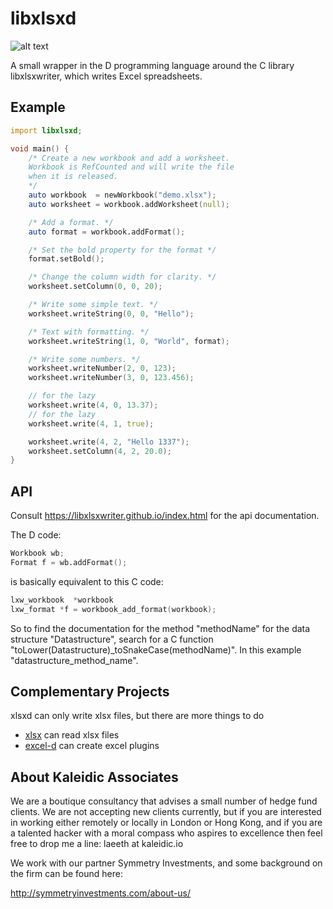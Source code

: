 # libxlsxd

![alt text](https://travis-ci.org/kaleidicassociates/xlsxd.svg)

A small wrapper in the D programming language around the C library
libxlsxwriter, which writes Excel spreadsheets.

## Example

```D
import libxlsxd;

void main() {
    /* Create a new workbook and add a worksheet.
	Workbook is RefCounted and will write the file
	when it is released.
	*/
    auto workbook  = newWorkbook("demo.xlsx");
    auto worksheet = workbook.addWorksheet(null);

    /* Add a format. */
    auto format = workbook.addFormat();

    /* Set the bold property for the format */
    format.setBold();

    /* Change the column width for clarity. */
    worksheet.setColumn(0, 0, 20);

    /* Write some simple text. */
    worksheet.writeString(0, 0, "Hello");

    /* Text with formatting. */
    worksheet.writeString(1, 0, "World", format);

    /* Write some numbers. */
    worksheet.writeNumber(2, 0, 123);
    worksheet.writeNumber(3, 0, 123.456);

	// for the lazy
    worksheet.write(4, 0, 13.37);
	// for the lazy
    worksheet.write(4, 1, true);

    worksheet.write(4, 2, "Hello 1337");
	worksheet.setColumn(4, 2, 20.0);
}
```

## API
Consult https://libxlsxwriter.github.io/index.html for the api documentation.

The D code:
```D
Workbook wb;
Format f = wb.addFormat();
```
is basically equivalent to this C code:
```C
lxw_workbook  *workbook
lxw_format *f = workbook_add_format(workbook);
```

So to find the documentation for the method "methodName" for the data structure
"Datastructure", search for a C function "toLower(Datastructure)\_toSnakeCase(methodName)".
In this example "datastructure\_method\_name".


## Complementary Projects
xlsxd can only write xlsx files, but there are more things to do

* [xlsx](https://code.dlang.org/packages/xlsx) can read xlsx files
* [excel-d](https://github.com/kaleidicassociates/excel-d) can create excel
  plugins

About Kaleidic Associates
-------------------------
We are a boutique consultancy that advises a small number of hedge fund clients.  We are
not accepting new clients currently, but if you are interested in working either remotely
or locally in London or Hong Kong, and if you are a talented hacker with a moral compass
who aspires to excellence then feel free to drop me a line: laeeth at kaleidic.io

We work with our partner Symmetry Investments, and some background on the firm can be
found here:

http://symmetryinvestments.com/about-us/

